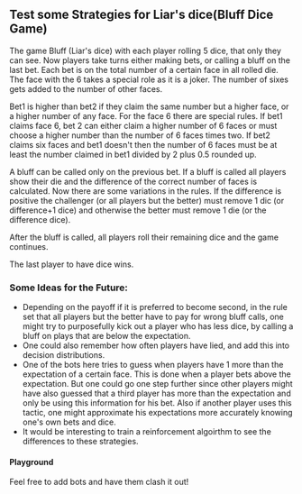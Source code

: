 ## Test some Strategies for Liar's dice(Bluff Dice Game) 

The game Bluff (Liar's dice) with each player rolling 5 dice, that only they can see.
Now players take turns either making bets, or calling a bluff on the last bet.
Each bet is on the total number of a certain face in all rolled die.
The face with the 6 takes a special role as it is a joker.
The number of sixes gets added to the number of other faces.

Bet1 is higher than bet2 if they claim the same number but a higher face, or a higher number of any face.
For the face 6 there are special rules. If bet1 claims face 6, bet 2 can either claim a higher number of 6 faces
or must choose a higher number than the number of 6 faces times two. If bet2 claims six faces and bet1 doesn't
then the number of 6 faces must be at least the number claimed in bet1 divided by 2 plus 0.5 rounded up.

A bluff can be called only on the previous bet.
If a bluff is called all players show their die and the difference of the correct number of faces is calculated.
Now there are some variations in the rules.
If the difference is positive the challenger (or all players but the better) must remove 1 dic (or difference+1 dice)
and otherwise the better must remove 1 die (or the difference dice).

After the bluff is called, all players roll their remaining dice and the game continues.

The last player to have dice wins.

### Some Ideas for the Future:
- Depending on the payoff if it is preferred to become second, in the rule set that all players but the better
        have to pay for wrong bluff calls, one might try to purposefully kick out a player who has less dice, by
        calling a bluff on plays that are below the expectation.
- One could also remember how often players have lied, and add this into decision distributions.
- One of the bots here tries to guess when players have 1 more than the expectation of a certain face. 
    This is done when a player bets above the expectation. But one could go one step further since other players might
    have also guessed that a third player has more than the expectation and only be using this information for his bet.
    Also if another player uses this tactic, one might approximate his expectations more accurately knowing one's own
    bets and dice. 
- It would be interesting to train a reinforcement algoirthm to see the differences to these strategies.

#### Playground

Feel free to add bots and have them clash it out!